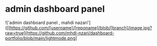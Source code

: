 # admin dashboard panel
!['admin dashboard panel , mahdi nazari']([[https://github.com/[username]/[reponame]/blob/[branch]/image.jpg?raw=true](https://github.com/mhdi-nzari/dashboard-portfolio/blob/main/lightmode.png]
